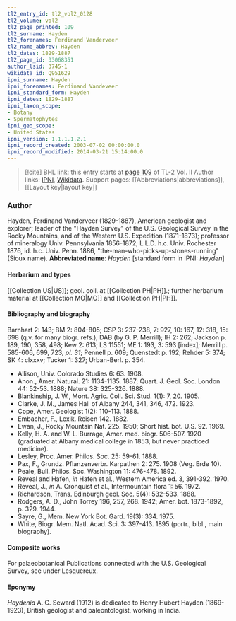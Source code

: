 ```yaml
---
tl2_entry_id: tl2_vol2_0128
tl2_volume: vol2
tl2_page_printed: 109
tl2_surname: Hayden
tl2_forenames: Ferdinand Vanderveer
tl2_name_abbrev: Hayden
tl2_dates: 1829-1887
tl2_page_id: 33068351
author_lsid: 3745-1
wikidata_id: Q951629
ipni_surname: Hayden
ipni_forenames: Ferdinand Vandeveer
ipni_standard_form: Hayden
ipni_dates: 1829-1887
ipni_taxon_scope: 
- Botany
- Spermatophytes
ipni_geo_scope: 
- United States
ipni_version: 1.1.1.1.2.1
ipni_record_created: 2003-07-02 00:00:00.0
ipni_record_modified: 2014-03-21 15:14:00.0
---
```


> [!cite] BHL link: this entry starts at [page 109](https://www.biodiversitylibrary.org/page/33068351) of TL-2 Vol. II
> Author links: [IPNI](https://www.ipni.org/a/3745-1), [Wikidata](https://www.wikidata.org/wiki/Q951629). Support pages: [[Abbreviations|abbreviations]], [[Layout key|layout key]]

### Author

Hayden, Ferdinand Vanderveer (1829-1887), American geologist and explorer; leader of the "Hayden Survey" of the U.S. Geological Survey in the Rocky Mountains, and of the Western U.S. Expedition (1871-1873); professor of mineralogy Univ. Pennsylvania 1856-1872; L.L.D. h.c. Univ. Rochester 1876, id. h.c. Univ. Penn. 1886, "the-man-who-picks-up-stones-running" (Sioux name). 
**Abbreviated name**: *Hayden* \[standard form in IPNI: *Hayden*\]

#### Herbarium and types

[[Collection US|US]]; geol. coll. at [[Collection PH|PH]].; further herbarium material at [[Collection MO|MO]] and [[Collection PH|PH]].

#### Bibliography and biography

Barnhart 2: 143; BM 2: 804-805; CSP 3: 237-238, 7: 927, 10: 167, 12: 318, 15: 698 (q.v. for many biogr. refs.); DAB (by G. P. Merrill); IH 2: 262; Jackson p. 189, 190, 358, 498; Kew 2: 613; LS 11551; ME 1: 193, 3: 593 \[index\]; Merrill p. 585-606, 699, 723, *pl. 31*; Pennell p. 609; Quenstedt p. 192; Rehder 5: 374; SK 4: clxxxv; Tucker 1: 327; Urban-Berl. p. 354.
- Allison, Univ. Colorado Studies 6: 63. 1908.
- Anon., Amer. Natural. 21: 1134-1135. 1887; Quart. J. Geol. Soc. London 44: 52-53. 1888; Nature 38: 325-326. 1888.
- Blankinship, J. W., Mont. Agric. Coll. Sci. Stud. 1(1): 7, 20. 1905.
- Clarke, J. M., James Hall of Albany 244, 341, 346, 472. 1923.
- Cope, Amer. Geologist 1(2): 110-113. 1888.
- Embacher, F., Lexik. Reisen 142. 1882.
- Ewan, J., Rocky Mountain Nat. 225. 1950; Short hist. bot. U.S. 92. 1969.
- Kelly, H. A. and W. L. Burrage, Amer. med. biogr. 506-507. 1920 (graduated at Albany medical college in 1853, but never practiced medicine).
- Lesley, Proc. Amer. Philos. Soc. 25: 59-61. 1888.
- Pax, F., Grundz. Pflanzenverbr. Karpathen 2: 275. 1908 (Veg. Erde 10).
- Peale, Bull. Philos. Soc. Washington 11: 476-478. 1892.
- Reveal and Hafen, *in* Hafen et al., Western America ed. 3, 391-392. 1970.
- Reveal, J., *in* A. Cronquist et al., Intermountain flora 1: 56. 1972.
- Richardson, Trans. Edinburgh geol. Soc. 5(4): 532-533. 1888.
- Rodgers, A. D., John Torrey 196, 257, 268. 1942; Amer. bot. 1873-1892, p. 329. 1944.
- Sayre, G., Mem. New York Bot. Gard. 19(3): 334. 1975.
- White, Biogr. Mem. Natl. Acad. Sci. 3: 397-413. 1895 (portr., bibl., main biography).

#### Composite works

For palaeobotanical Publications connected with the U.S. Geological Survey, see under Lesquereux.

#### Eponymy

*Haydenia* A. C. Seward (1912) is dedicated to Henry Hubert Hayden (1869-1923), British geologist and paleontologist, working in India.


